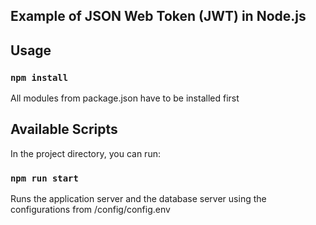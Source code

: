 ## Example of JSON Web Token (JWT) in Node.js

## Usage

### `npm install`

All modules from package.json have to be installed first

## Available Scripts

In the project directory, you can run:

### `npm run start`

Runs the application server and the database server using the configurations from /config/config.env
